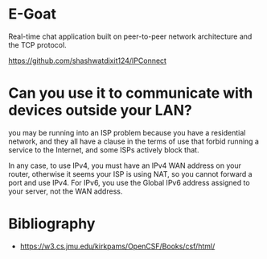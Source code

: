 # E-Goat
Real-time chat application built on peer-to-peer network architecture and the TCP protocol.

https://github.com/shashwatdixit124/IPConnect

# Can you use it to communicate with devices outside your LAN?

you may be running into an ISP problem because you have a residential network, and they all have a clause in the terms of use that forbid running a service to the Internet, and some ISPs actively block that. 

 In any case, to use IPv4, you must have an IPv4 WAN address on your router, otherwise it seems your ISP is using NAT, so you cannot forward a port and use IPv4. For IPv6, you use the Global IPv6 address assigned to your server, not the WAN address. 


# Bibliography

* https://w3.cs.jmu.edu/kirkpams/OpenCSF/Books/csf/html/

